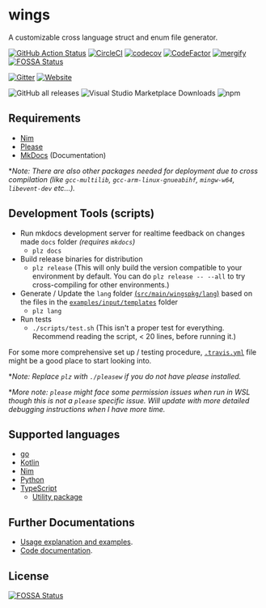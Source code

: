 # wings

A customizable cross language struct and enum file generator.

[![GitHub Action Status](https://github.com/binhonglee/wings/workflows/CI/badge.svg)](https://github.com/binhonglee/wings/actions?query=workflow%3ACI+branch%3Adevel)
[![CircleCI](https://circleci.com/gh/binhonglee/wings/tree/devel.svg?style=shield)](https://app.circleci.com/pipelines/github/binhonglee/wings?branch=devel)
[![codecov](https://codecov.io/gh/binhonglee/wings/branch/devel/graph/badge.svg)](https://codecov.io/gh/binhonglee/wings)
[![CodeFactor](https://www.codefactor.io/repository/github/binhonglee/wings/badge)](https://www.codefactor.io/repository/github/binhonglee/wings)
[![mergify](https://img.shields.io/endpoint.svg?url=https://gh.mergify.io/badges/binhonglee/wings)](https://github.com/binhonglee/wings/blob/devel/.mergify.yml)
[![FOSSA Status](https://app.fossa.com/api/projects/git%2Bgithub.com%2Fbinhonglee%2Fwings.svg?type=shield)](https://app.fossa.com/projects/git%2Bgithub.com%2Fbinhonglee%2Fwings?ref=badge_shield)

[![Gitter](https://img.shields.io/gitter/room/binhonglee/wings.svg)](https://gitter.im/wings-sh/community)
[![Website](https://img.shields.io/website?url=https%3A%2F%2Fwings.sh)](https://wings.sh)

![GitHub all releases](https://img.shields.io/github/downloads/binhonglee/wings/total?label=GitHub%20release%20downloads)
![Visual Studio Marketplace Downloads](https://img.shields.io/visual-studio-marketplace/d/binhonglee.vscode-wings?label=vscode-downloads)
![npm](https://img.shields.io/npm/dt/wings-ts-util?label=npm%20downloads)

## Requirements

- [Nim](https://nim-lang.org/)
- [Please](https://please.build)
- [MkDocs](https://www.mkdocs.org/) (Documentation)

\*_Note: There are also other packages needed for deployment due to cross compilation (like `gcc-multilib`, `gcc-arm-linux-gnueabihf`, `mingw-w64`, `libevent-dev` etc...)._

## Development Tools (scripts)

- Run mkdocs development server for realtime feedback on changes made `docs` folder _(requires `mkdocs`)_
  - `plz docs`
- Build release binaries for distribution
  - `plz release` (This will only build the version compatible to your environment by default. You can do `plz release -- --all` to try cross-compiling for other environments.)
- Generate / Update the `lang` folder [(`src/main/wingspkg/lang`)](https://github.com/binhonglee/wings/tree/devel/src/main/wingspkg/lang) based on the files in the [`examples/input/templates`](https://github.com/binhonglee/wings/tree/devel/examples/input/templates) folder
  - `plz lang`
- Run tests
  - `./scripts/test.sh` (This isn't a proper test for everything. Recommend reading the script, < 20 lines, before running it.)

For some more comprehensive set up / testing procedure, [`.travis.yml`](https://github.com/binhonglee/wings/blob/devel/.travis.yml) file might be a good place to start looking into.

\*_Note: Replace `plz` with `./pleasew` if you do not have please installed._

\*_More note: `please` might face some permission issues when run in WSL though this is not a `please` specific issue. Will update with more detailed debugging instructions when I have more time._

## Supported languages

- [go](http://golang.org/)
- [Kotlin](https://kotlinlang.org)
- [Nim](https://nim-lang.org/)
- [Python](https://www.python.org/)
- [TypeScript](https://www.typescriptlang.org)
    - [Utility package](https://github.com/binhonglee/wings/tree/devel/src/tsUtil)

## Further Documentations

- [Usage explanation and examples](https://wings.sh).
- [Code documentation](https://wings.sh/api).


## License
[![FOSSA Status](https://app.fossa.com/api/projects/git%2Bgithub.com%2Fbinhonglee%2Fwings.svg?type=large)](https://app.fossa.com/projects/git%2Bgithub.com%2Fbinhonglee%2Fwings?ref=badge_large)